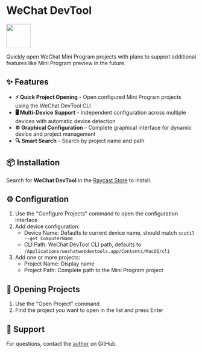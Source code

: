 # WeChat DevTool

<a title="Install wechat-devtool Raycast Extension" href="https://www.raycast.com/tofrankie/wechat-devtool"><img src="https://www.raycast.com/tofrankie/wechat-devtool/install_button@2x.png?v=1.1" height="64" alt="" style="height: 64px;"></a>

Quickly open WeChat Mini Program projects with plans to support additional features like Mini Program preview in the future.

## ✨ Features

- **⚡ Quick Project Opening** - Open configured Mini Program projects using the WeChat DevTool CLI
- **🖥️ Multi-Device Support** - Independent configuration across multiple devices with automatic device detection
- **⚙️ Graphical Configuration** - Complete graphical interface for dynamic device and project management
- **🔍 Smart Search** - Search by project name and path

## 📦 Installation

Search for **WeChat DevTool** in the [Raycast Store](https://www.raycast.com/store) to install.

## ⚙️ Configuration

1. Use the "Configure Projects" command to open the configuration interface
2. Add device configuration:
   - Device Name: Defaults to current device name, should match `scutil --get ComputerName`
   - CLI Path: WeChat DevTool CLI path, defaults to `/Applications/wechatwebdevtools.app/Contents/MacOS/cli`
3. Add one or more projects:
   - Project Name: Display name
   - Project Path: Complete path to the Mini Program project

## 🚀 Opening Projects

1. Use the "Open Project" command
2. Find the project you want to open in the list and press Enter

## 💬 Support

For questions, contact the [author](https://github.com/toFrankie) on GitHub.
